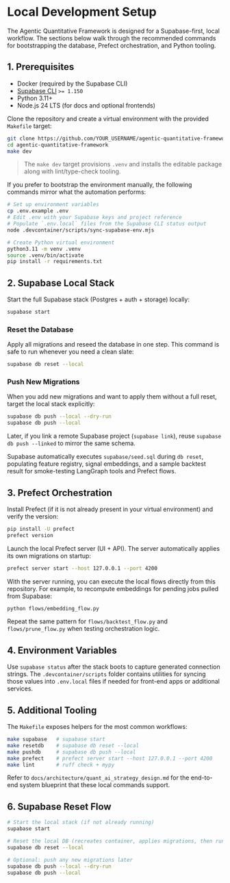 # Local Development Setup

The Agentic Quantitative Framework is designed for a Supabase-first, local workflow. The sections below walk through the
recommended commands for bootstrapping the database, Prefect orchestration, and Python tooling.

## 1. Prerequisites

- Docker (required by the Supabase CLI)
- [Supabase CLI](https://supabase.com/docs/guides/cli) `>= 1.150`
- Python 3.11+
- Node.js 24 LTS (for docs and optional frontends)

Clone the repository and create a virtual environment with the provided `Makefile` target:

```bash
git clone https://github.com/YOUR_USERNAME/agentic-quantitative-framework.git
cd agentic-quantitative-framework
make dev
```

> The `make dev` target provisions `.venv` and installs the editable package along with lint/type-check tooling.

If you prefer to bootstrap the environment manually, the following commands mirror what the automation performs:

```bash
# Set up environment variables
cp .env.example .env
# Edit .env with your Supabase keys and project reference
# Populate `.env.local` files from the Supabase CLI status output
node .devcontainer/scripts/sync-supabase-env.mjs

# Create Python virtual environment
python3.11 -m venv .venv
source .venv/bin/activate
pip install -r requirements.txt
```

## 2. Supabase Local Stack

Start the full Supabase stack (Postgres + auth + storage) locally:

```bash
supabase start
```

### Reset the Database

Apply all migrations and reseed the database in one step. This command is safe to run whenever you need a clean slate:

```bash
supabase db reset --local
```

### Push New Migrations

When you add new migrations and want to apply them without a full reset, target the local stack explicitly:

```bash
supabase db push --local --dry-run
supabase db push --local
```

Later, if you link a remote Supabase project (`supabase link`), reuse `supabase db push --linked` to mirror the same schema.

Supabase automatically executes `supabase/seed.sql` during `db reset`, populating feature registry, signal embeddings, and a
sample backtest result for smoke-testing LangGraph tools and Prefect flows.

## 3. Prefect Orchestration

Install Prefect (if it is not already present in your virtual environment) and verify the version:

```bash
pip install -U prefect
prefect version
```

Launch the local Prefect server (UI + API). The server automatically applies its own migrations on startup:

```bash
prefect server start --host 127.0.0.1 --port 4200
```

With the server running, you can execute the local flows directly from this repository. For example, to recompute embeddings for
pending jobs pulled from Supabase:

```bash
python flows/embedding_flow.py
```

Repeat the same pattern for `flows/backtest_flow.py` and `flows/prune_flow.py` when testing orchestration logic.

## 4. Environment Variables

Use `supabase status` after the stack boots to capture generated connection strings. The `.devcontainer/scripts`
folder contains utilities for syncing those values into `.env.local` files if needed for front-end apps or additional
services.

## 5. Additional Tooling

The `Makefile` exposes helpers for the most common workflows:

```bash
make supabase   # supabase start
make resetdb    # supabase db reset --local
make pushdb     # supabase db push --local
make prefect    # prefect server start --host 127.0.0.1 --port 4200
make lint       # ruff check + mypy
```

Refer to `docs/architecture/quant_ai_strategy_design.md` for the end-to-end system blueprint that these local commands
support.

## 6. Supabase Reset Flow

```bash
# Start the local stack (if not already running)
supabase start

# Reset the local DB (recreates container, applies migrations, then runs seed.sql)
supabase db reset --local

# Optional: push any new migrations later
supabase db push --local --dry-run
supabase db push --local
```
